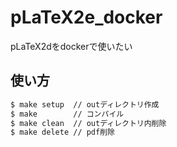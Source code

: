 # pLaTeX2e_docker
pLaTeX2dをdockerで使いたい

## 使い方
```bash
$ make setup  // outディレクトリ作成
$ make        // コンパイル
$ make clean  // outディレクトリ内削除
$ make delete // pdf削除
```
